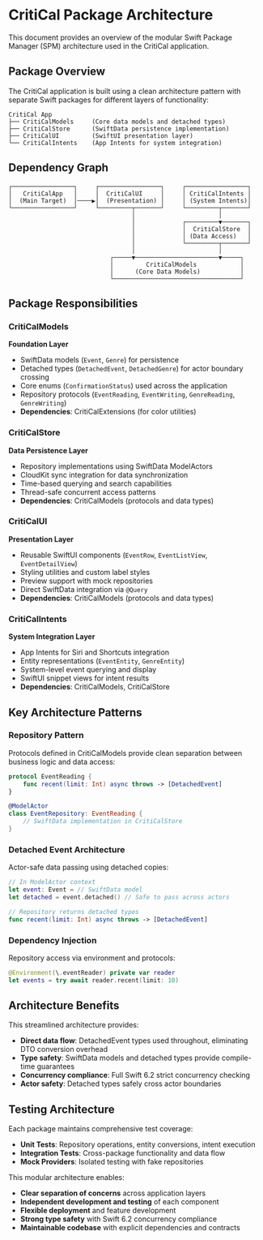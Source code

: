 # CritiCal Package Architecture

This document provides an overview of the modular Swift Package Manager (SPM) architecture used in the CritiCal application.

## Package Overview

The CritiCal application is built using a clean architecture pattern with separate Swift packages for different layers of functionality:

```
CritiCal App
├── CritiCalModels     (Core data models and detached types)
├── CritiCalStore      (SwiftData persistence implementation)
├── CritiCalUI         (SwiftUI presentation layer)
└── CritiCalIntents    (App Intents for system integration)
```

## Dependency Graph

```
┌─────────────────┐     ┌─────────────────┐     ┌─────────────────┐
│   CritiCalApp   │     │  CritiCalUI     │     │ CritiCalIntents │
│  (Main Target)  │────▶│  (Presentation) │     │ (System Intents)│
└─────────────────┘     └─────────┬───────┘     └─────────┬───────┘
                                  │                       │
                                  │             ┌─────────▼───────┐
                                  │             │  CritiCalStore  │
                                  │             │ (Data Access)   │
                                  │             └─────────┬───────┘
                                  │                       │
                            ┌─────▼───────────────────────▼─────┐
                            │         CritiCalModels            │
                            │      (Core Data Models)           │
                            └───────────────────────────────────┘

```

## Package Responsibilities

### CritiCalModels
**Foundation Layer**
- SwiftData models (`Event`, `Genre`) for persistence
- Detached types (`DetachedEvent`, `DetachedGenre`) for actor boundary crossing
- Core enums (`ConfirmationStatus`) used across the application
- Repository protocols (`EventReading`, `EventWriting`, `GenreReading`, `GenreWriting`)
- **Dependencies**: CritiCalExtensions (for color utilities)

### CritiCalStore
**Data Persistence Layer**
- Repository implementations using SwiftData ModelActors
- CloudKit sync integration for data synchronization
- Time-based querying and search capabilities
- Thread-safe concurrent access patterns
- **Dependencies**: CritiCalModels (protocols and data types)

### CritiCalUI
**Presentation Layer**
- Reusable SwiftUI components (`EventRow`, `EventListView`, `EventDetailView`)
- Styling utilities and custom label styles
- Preview support with mock repositories
- Direct SwiftData integration via `@Query`
- **Dependencies**: CritiCalModels (protocols and data types)

### CritiCalIntents
**System Integration Layer**
- App Intents for Siri and Shortcuts integration
- Entity representations (`EventEntity`, `GenreEntity`)
- System-level event querying and display
- SwiftUI snippet views for intent results
- **Dependencies**: CritiCalModels, CritiCalStore

## Key Architecture Patterns

### Repository Pattern
Protocols defined in CritiCalModels provide clean separation between business logic and data access:
```swift
protocol EventReading {
    func recent(limit: Int) async throws -> [DetachedEvent]
}

@ModelActor
class EventRepository: EventReading {
    // SwiftData implementation in CritiCalStore
}
```

### Detached Event Architecture
Actor-safe data passing using detached copies:
```swift
// In ModelActor context
let event: Event = // SwiftData model
let detached = event.detached() // Safe to pass across actors

// Repository returns detached types
func recent(limit: Int) async throws -> [DetachedEvent]
```

### Dependency Injection
Repository access via environment and protocols:
```swift
@Environment(\.eventReader) private var reader
let events = try await reader.recent(limit: 10)
```

## Architecture Benefits

This streamlined architecture provides:

- **Direct data flow**: DetachedEvent types used throughout, eliminating DTO conversion overhead
- **Type safety**: SwiftData models and detached types provide compile-time guarantees
- **Concurrency compliance**: Full Swift 6.2 strict concurrency checking
- **Actor safety**: Detached types safely cross actor boundaries

## Testing Architecture

Each package maintains comprehensive test coverage:
- **Unit Tests**: Repository operations, entity conversions, intent execution
- **Integration Tests**: Cross-package functionality and data flow
- **Mock Providers**: Isolated testing with fake repositories

This modular architecture enables:
- **Clear separation of concerns** across application layers
- **Independent development and testing** of each component
- **Flexible deployment** and feature development
- **Strong type safety** with Swift 6.2 concurrency compliance
- **Maintainable codebase** with explicit dependencies and contracts
